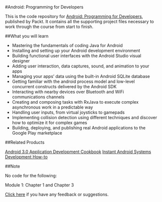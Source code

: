 #Android: Programming for Developers

This is the code repository for [Android: Programming for Developers](https://www.packtpub.com/application-development/android-programming-developers?utm_source=github&utm_medium=repository&utm_campaign=9781787123694), published by Packt. It contains all the supporting project files necessary to work through the course from start to finish.

##What you will learn
* Mastering the fundamentals of coding Java for Android
* Installing and setting up your Android development environment
* Building functional user interfaces with the Android Studio visual designer
* Adding user interaction, data captures, sound, and animation to your apps
* Managing your apps’ data using the built-in Android SQLite database
* Getting familiar with the android process model and low-level concurrent constructs delivered by the Android SDK
* Interacting with nearby devices over Bluetooth and WiFi communications channels
* Creating and composing tasks with RxJava to execute complex asynchronous work in a predictable way
* Handling user inputs, from virtual joysticks to gamepads
* Implementing collision detection using different techniques and discover how to optimize it for complex games
* Building, deploying, and publishing real Android applications to the Google Play marketplace

##Related Products

[Android 3.0 Application Development Cookbook](https://www.packtpub.com/application-development/android-30-application-development-cookbook?utm_source=github&utm_medium=repository&utm_campaign=9781849512947)
[Instant Android Systems Development How-to](https://www.packtpub.com/application-development/instant-android-systems-development-how-instant?utm_source=github&utm_medium=repository&utm_campaign=9781849519762)

##Note

No code for the following:

Module 1:
Chapter 1 and Chapter 3

[Click here](https://docs.google.com/forms/d/e/1FAIpQLSe5qwunkGf6PUvzPirPDtuy1Du5Rlzew23UBp2S-P3wB-GcwQ/viewform) if you have any feedback or suggestions.
